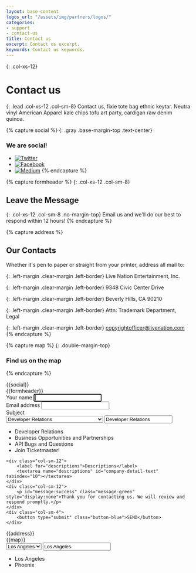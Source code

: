 ```yaml
---
layout: base-content
logos_url: "/assets/img/partners/logos/"
categories:
- support
- contact-us
title: Contact us
excerpt: Contact us excerpt.
keywords: Contact us keywords.
---
```


{: .col-xs-12}
# Contact us

{: .lead .col-xs-12 .col-sm-8}
Contact us, fixie tote bag ethnic keytar. Neutra vinyl American Apparel kale chips tofu art party, cardigan raw denim quinoa.

{% capture social %}
{: .gray .base-margin-top .text-center}
### We are social!

* [![Twitter](../../../assets/img/ic-twitter.svg)](https://twitter.com/tmastertech)
* [![Facebook](../../../assets/img/ic-facebook.svg)](https://www.facebook.com/TicketmasterTech)
* [![Medium](../../../assets/img/ic-medium.svg)](https://medium.com/ticketmaster-tech)
{% endcapture %}

{% capture formheader %}
{: .col-xs-12 .col-sm-8}
## Leave the Message

{: .col-xs-12 .col-sm-8 .no-margin-top}
Email us and we'll do our best to respond within 12 hours!
{% endcapture %}

{% capture address %}
## Our Contacts

Whether it's pen to paper or straight from your printer, address all mail to:

{: .left-margin .clear-margin .left-border}
Live Nation Entertainment, Inc. 

{: .left-margin .clear-margin .left-border}
9348 Civic Center Drive 

{: .left-margin .clear-margin .left-border}
Beverly Hills, CA 90210 

{: .left-margin .clear-margin .left-border}
Attn: Trademark Department, Legal 

{: .left-margin .clear-margin .left-border}
[copyrightofficer@livenation.com](mailto:copyrightofficer@livenation.com)
{% endcapture %}

{% capture map %}
{: .double-margin-top}
### Find us on the map
{% endcapture %}

<!-- html goes here -->


<div class="col-xs-12 col-sm-4 text-center social-icons" markdown="1">
{{social}}
</div>

<div class="clearfix"></div>

<div markdown="1">
{{formheader}}
<div class="col-xs-12 col-sm-8 contact-form-wrapper">
<form accept-charset="UTF-8" action="#" method="POST" class="js_contact_form">    
    <div class="col-sm-6">
        <label for="name">Your name</label>
        <input type="text" id="first-name" name="yourName" maxlength="255" placeholder="" autofocus tabindex="1">
    </div>    
    <div class="col-sm-6">
        <label for="email">Email address</label>
        <input type="email" id="email" name="email" placeholder="" required tabindex="2">
    </div>    
    <div class="col-sm-12">
        <label for="subject">Subject</label>
        <div class="js_custom_select custom_select">
          <select required="" class="custom_select__field" name="subject" id="subject">
            <option value="Developer Relations">Developer Relations</option>
            <option value="Business Opportunities and Partnerships">Business Opportunities and Partnerships</option>
            <option value="API Bugs and Questions">API Bugs and Questions</option>
            <option value="Join Ticketmaster!">Join Ticketmaster!</option>
          </select>
          <input class="custom_select__placeholder" type="text" value="Developer Relations" readonly="">
          <ul class="custom_select__list">
            <li class="custom_select__item custom_select__item-active" data-value="Developer Relations">Developer Relations</li>
            <li class="custom_select__item" data-value="Business Opportunities and Partnerships">Business Opportunities and Partnerships</li>
            <li class="custom_select__item" data-value="API Bugs and Questions">API Bugs and Questions</li>
            <li class="custom_select__item" data-value="Join Ticketmaster!">Join Ticketmaster!</li>           
          </ul>
        </div>
    </div>
       
    <div class="col-sm-12">
        <label for="descriptions">Descriptions</label>
        <textarea name="descriptions" id="company-detail-text" tabindex="10"></textarea>
    </div>
    <div class="col-sm-12">
        <p id="message-success" class="message-green" style="display:none">Thank you for contacting us. We will review and respond promptly.</p>
    </div>
    <div class="col-sm-4">
        <button type="submit" class="button-blue">SEND</button>
    </div>
</form>
</div>
</div>

<div class="clearfix"></div>

<div markdown="1" class="col-xs-12 col-sm-8">
{{address}}	
</div>

<div class="clearfix"></div>

<div markdown="1" class="col-xs-12 col-sm-8">
{{map}}
<div class="col-xs-12 col-sm-6 city-select">
    <div class="js_custom_select custom_select">
      <select required="" class="custom_select__field" name="subject" id="subject">        
        <option value="los angeles, ca">Los Angeles</option>
        <option value="phoenix, ca">Phoenix</option>        
      </select>
      <input class="custom_select__placeholder" type="text" value="Los Angeles" readonly="">
      <ul class="custom_select__list">
        <li class="custom_select__item" data-value="los angeles, ca">Los Angeles</li>
        <li class="custom_select__item" data-value="phoenix, ca">Phoenix</li>
      </ul>
    </div>
</div>
</div>
<div class="google_map col-xs-12">
    <div id="js_google_map">
    </div>
</div>

<!--google map -->
<script>
    $(document).ready( function(){

        var map,
            phoenix = { lat:33.60567105541837, lng:-112.40523352818464 };
            losAngeles = { lat:34.0207504, lng:-118.6919149 };
            markers =[ phoenix, losAngeles ],
            centerMap = {
                lat: 33.520,
                lng: -116.410
            };
        // Adds a marker to the map.
          function addMarker(location, map) {
            // Add the marker at the clicked location, and add the next-available label
            // from the array of alphabetical characters.
            var marker = new google.maps.Marker({
              position: location,
              label: labels[labelIndex++ % labels.length],
              map: map
            });
          }
                  
        (function initMap(elementId, elementHeight, center, zoom, markers) {
            console.log('start initMap');
            var element = document.getElementById(elementId);
            map = new google.maps.Map(element, {
                center: center,
                zoom: zoom 
            });
            
            // This event listener calls addMarker() when the map is clicked.
            google.maps.event.addListener(map, 'click', function(event) {
              
              addMarker(event.latLng, map);
            });
                        
            if(markers.length>0) {
                for (var i in markers) {
                    new google.maps.Marker({
                        position: {
                            lat: markers[i].lat,
                            lng: markers[i].lng+0.5
                        },
                        map: map
                    });
                }
            }
            
            element.style.height = elementHeight+"px";

        })('js_google_map' , 240 , centerMap, 6, markers);
        
        var $contactForm = $('.js_contact_form');
            $contactForm.submit(function(e){
                e.preventDefault();
                $.ajax({
                  dataType: 'jsonp',
                  url: "https://getsimpleform.com/messages/ajax?form_api_token=892e0c5e4c169c6128c7342614608330",
                  data: $contactForm.serialize() 
                }).done(function() {
                  //callback which can be used to show a thank you message
                  //and reset the form
                  showMsgSuccess('#message-success', 4000);
                });
                return false; //to stop the form from submitting
            }); 
            function showMsgSuccess(id, delay){
                $(id).slideDown(400).delay( delay ).slideUp(200);
            }
    });
</script>

<script async defer src="https://maps.googleapis.com/maps/api/js?key=AIzaSyB3-oFbQWw_jEcG7r7WGdi99jNT3DqvRas&libraries=visualization"></script>